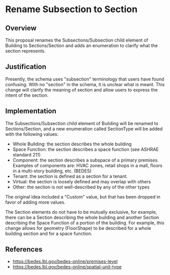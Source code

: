 # Rename Subsection to Section

## Overview

This proposal renames the Subsections/Subsection child element of Building to Sections/Section and adds an enumeration to clarify what the section represents.

## Justification

Presently, the schema uses "subsection" terminology that users have found confusing. With no "section" in the schema, it is unclear what is meant.
This change will clarify the meaning of section and allow users to express the intent of the section. 

## Implementation

The Subsections/Subsection child element of Building will be renamed to Sections/Section, and a new enumeration called SectionType will be added with the following values:

* Whole Building:  the section describes the whole building
* Space Function: the section describes a space function (see ASHRAE standard 211)
* Component: the section describes a subspace of a primary premises. Examples of components are: HVAC zones, retail shops in a mall, floors in a multi-story building, etc. (BEDES)
* Tenant: the section is defined as a section for a tenant.
* Virtual: the section is loosely defined and may overlap with others
* Other: the section is not well-described by any of the other types

The original idea included a "Custom" value, but that has been dropped in favor of adding more values.

The Section elements do not have to be mutually exclusive, for example, there can be a Section describing the whole building and another Section describing the Space Function of a portion of the building. For example, this change allows for geometry (FloorShape) to be described for a whole building section and for a space function.

## References

* https://bedes.lbl.gov/bedes-online/premises-level
* https://bedes.lbl.gov/bedes-online/spatial-unit-type

